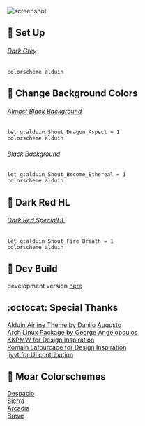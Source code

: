 ![screenshot](https://user-images.githubusercontent.com/11221489/46834965-b52dce80-cd61-11e8-9461-ef54268d295f.png)

:space_invader: Set Up
------

###### [Dark Grey](https://user-images.githubusercontent.com/11221489/33703680-040b8230-dade-11e7-80aa-c7bd37e2cdc1.png)
```VimL
colorscheme alduin
```

:milky_way: Change Background Colors
------

###### [Almost Black Background]()
```VimL
let g:alduin_Shout_Dragon_Aspect = 1
colorscheme alduin 
```

###### [Black Background]()
```VimL
let g:alduin_Shout_Become_Ethereal = 1
colorscheme alduin 
```

:squid:	Dark Red HL
------
###### [Dark Red SpecialHL]()
```VimL
let g:alduin_Shout_Fire_Breath = 1
colorscheme alduin
```

:crescent_moon: Dev Build
----------------------------
development version [here](https://github.com/AlessandroYorba/Alduin/tree/nightly)

:octocat: Special Thanks
-----------------
[Alduin Airline Theme by Danilo Augusto](https://github.com/danilo-augusto)<br>
[Arch Linux Package by George Angelopoulos](https://github.com/lathan)<br>
[KKPMW for Design Inspiration](https://github.com/KKPMW/moonshine-vim)<br>
[Romain Lafourcade for Design Inspiration](https://github.com/romainl/Apprentice)<br>
[jiyyt for UI contribution](https://github.com/jiyyt)

:octopus: Moar Colorschemes
-------
[Despacio](https://github.com/AlessandroYorba/Despacio)<br>
[Sierra](https://github.com/AlessandroYorba/Sierra)<br>
[Arcadia](https://github.com/AlessandroYorba/Arcadia)<br>
[Breve](https://github.com/AlessandroYorba/Breve)<br>
